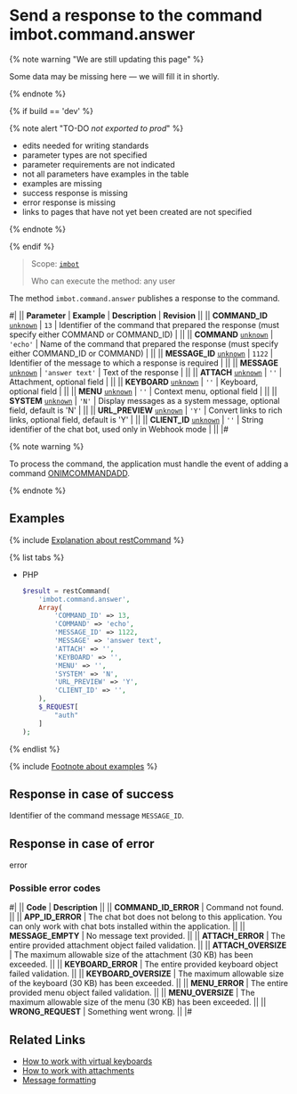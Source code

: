 # Send a response to the command imbot.command.answer

{% note warning "We are still updating this page" %}

Some data may be missing here — we will fill it in shortly.

{% endnote %}

{% if build == 'dev' %}

{% note alert "TO-DO _not exported to prod_" %}

- edits needed for writing standards
- parameter types are not specified
- parameter requirements are not indicated
- not all parameters have examples in the table
- examples are missing
- success response is missing
- error response is missing
- links to pages that have not yet been created are not specified

{% endnote %}

{% endif %}

> Scope: [`imbot`](../../scopes/permissions.md)
>
> Who can execute the method: any user

The method `imbot.command.answer` publishes a response to the command.

#|
|| **Parameter** | **Example** | **Description** | **Revision** ||
|| **COMMAND_ID**
[`unknown`](../../data-types.md) | `13` | Identifier of the command that prepared the response (must specify either COMMAND or COMMAND_ID) | ||
|| **COMMAND**
[`unknown`](../../data-types.md) | `'echo'` | Name of the command that prepared the response (must specify either COMMAND_ID or COMMAND) | ||
|| **MESSAGE_ID**
[`unknown`](../../data-types.md) | `1122` | Identifier of the message to which a response is required | ||
|| **MESSAGE**
[`unknown`](../../data-types.md) | `'answer text'` | Text of the response | ||
|| **ATTACH**
[`unknown`](../../data-types.md) | `''` | Attachment, optional field | ||
|| **KEYBOARD**
[`unknown`](../../data-types.md) | `''` | Keyboard, optional field | ||
|| **MENU**
[`unknown`](../../data-types.md) | `''` | Context menu, optional field | ||
|| **SYSTEM**
[`unknown`](../../data-types.md) | `'N'` | Display messages as a system message, optional field, default is 'N' | ||
|| **URL_PREVIEW**
[`unknown`](../../data-types.md) | `'Y'` | Convert links to rich links, optional field, default is 'Y' | ||
|| **CLIENT_ID**
[`unknown`](../../data-types.md) | `''` | String identifier of the chat bot, used only in Webhook mode | ||
|#

{% note warning %}

To process the command, the application must handle the event of adding a command [ONIMCOMMANDADD](./events/index.md).

{% endnote %}

## Examples

{% include [Explanation about restCommand](../_includes/rest-command.md) %}

{% list tabs %}

- PHP

    ```php
    $result = restCommand(
        'imbot.command.answer',
        Array(
            'COMMAND_ID' => 13,
            'COMMAND' => 'echo',
            'MESSAGE_ID' => 1122,
            'MESSAGE' => 'answer text',
            'ATTACH' => '',
            'KEYBOARD' => '',
            'MENU' => '',
            'SYSTEM' => 'N',
            'URL_PREVIEW' => 'Y',
            'CLIENT_ID' => '',
        ),
        $_REQUEST[
            "auth"
        ]
    );
    ```

{% endlist %}

{% include [Footnote about examples](../../../_includes/examples.md) %}

## Response in case of success

Identifier of the command message `MESSAGE_ID`.

## Response in case of error

error

### Possible error codes

#|
|| **Code** | **Description** ||
|| **COMMAND_ID_ERROR** | Command not found. ||
|| **APP_ID_ERROR** | The chat bot does not belong to this application. You can only work with chat bots installed within the application. ||
|| **MESSAGE_EMPTY** | No message text provided. ||
|| **ATTACH_ERROR** | The entire provided attachment object failed validation. ||
|| **ATTACH_OVERSIZE** | The maximum allowable size of the attachment (30 KB) has been exceeded. ||
|| **KEYBOARD_ERROR** | The entire provided keyboard object failed validation. ||
|| **KEYBOARD_OVERSIZE** | The maximum allowable size of the keyboard (30 KB) has been exceeded. ||
|| **MENU_ERROR** | The entire provided menu object failed validation. ||
|| **MENU_OVERSIZE** | The maximum allowable size of the menu (30 KB) has been exceeded. ||
|| **WRONG_REQUEST** | Something went wrong. ||
|#

## Related Links

- [How to work with virtual keyboards](../../chats/messages/keyboards.md)
- [How to work with attachments](../../chats/messages/attachments/index.md)
- [Message formatting](../../chats/messages/index.md)